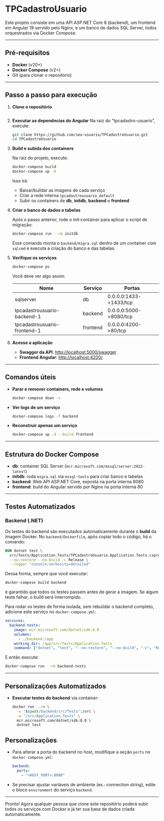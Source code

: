 # TPCadastroUsuario

Este projeto consiste em uma API ASP.NET Core 8 (backend), um frontend em Angular 19 servido pelo Nginx, e um banco de dados SQL Server, todos orquestrados via Docker Compose.

---

## Pré-requisitos

- **Docker** (v20+)
- **Docker Compose** (v2+)
- Git (para clonar o repositório)

---

## Passo a passo para execução

1. **Clone o repositório**

   ```npm install 
   ```

2. **Executar as dependncias do Angular**
      Na raiz do "tpcadastro-usuario", execute:
   ```bash
   git clone https://github.com/seu-usuario/TPCadastroUsuario.git
   cd TPCadastroUsuario
   ```
3. **Build e subida dos containers**

   Na raiz do projeto, execute:

   ```bash
   docker-compose build
   docker-compose up -d
   ```

   Isso irá:

   - Baixar/buildar as imagens de cada serviço
   - Criar a rede interna `tpcadastrousuario_default`
   - Subir os containers de **db**, **initdb**, **backend** e **frontend**

4. **Criar o banco de dados e tabelas**

   Após o passo anterior, rode o init‑container para aplicar o script de migração:

   ```bash
   docker-compose run --rm initdb
   ```

   Esse comando monta o `backend/migra.sql` dentro de um container com `sqlcmd` e executa a criação do banco e das tabelas.

5. **Verifique os serviços**

   ```bash
   docker-compose ps
   ```

   Você deve ver algo assim:

   | Nome                         | Serviço  | Portas                 |
   | ---------------------------- | -------- | ---------------------- |
   | sqlserver                    | db       | 0.0.0.0:1433->1433/tcp |
   | tpcadastrousuario-backend-1  | backend  | 0.0.0.0:5000->8080/tcp |
   | tpcadastrousuario-frontend-1 | frontend | 0.0.0.0:4200->80/tcp   |
     
6. **Acesse a aplicação**

   - **Swagger da API**: [http://localhost:5000/swagger](http://localhost:5000/swagger)
   - **Frontend Angular**: [http://localhost:4200/](http://localhost:4200/)
---

## Comandos úteis

- **Parar e remover containers, rede e volumes**

  ```bash
  docker-compose down -v
  ```

- **Ver logs de um serviço**

  ```bash
  docker-compose logs -f backend
  ```

- **Reconstruir apenas um serviço**

  ```bash
  docker-compose up -d --build frontend
  ```

---

## Estrutura do Docker Compose

- **db**: container SQL Server (`mcr.microsoft.com/mssql/server:2022-latest`)
- **initdb**: roda `migra.sql` via `mssql-tools` para criar banco e tabelas
- **backend**: Web API ASP.NET Core, exposta na porta interna 8080
- **frontend**: build do Angular servido por Nginx na porta interna 80

---

## Testes Automatizados

### Backend (.NET)

Os testes do backend são executados automaticamente durante o **build** da imagem Docker. No `backend/Dockerfile`, após copiar todo o código, há o comando:

```dockerfile
RUN dotnet test \
  src/Tests/Application.Tests/TPCadastroUsuario.Application.Tests.csproj \
  --no-restore --no-build -c Release \
  --logger "console;verbosity=detailed"
```

Dessa forma, sempre que você executar:

```bash
docker-compose build backend
```

é garantido que todos os testes passem antes de gerar a imagem. Se algum teste falhar, o build será interrompido.

Para rodar os testes de forma isolada, sem rebuildar o backend completo, adicione este serviço no `docker-compose.yml`:

```yaml
services:
  backend-tests:
    image: mcr.microsoft.com/dotnet/sdk:8.0
    volumes:
      - ./backend:/app
    working_dir: /app/src/Tests/Application.Tests
    command: ["dotnet", "test", "--no-restore", "--no-build", "-c", "Release", "--logger:console;verbosity=detailed"]
```

E então execute:

```bash
docker-compose run --rm backend-tests
```

---

## Personalizações Automatizados

- **Executar testes do backend** via container:

  ```bash
  docker run --rm \
    -v "$(pwd)/backend/src/Tests":/src \
    -w "/src/Application.Tests" \
    mcr.microsoft.com/dotnet/sdk:8.0 \
    dotnet test
  ```

## Personalizações

- Para alterar a porta do backend no host, modifique a seção `ports` no `docker-compose.yml`:

  ```yaml
  backend:
    ports:
      - "<HOST_PORT>:8080"
  ```

- Se precisar ajustar variáveis de ambiente (ex.: connection string), edite o bloco `environment` do serviço `backend`.

---

Pronto! Agora qualquer pessoa que clone este repositório poderá subir todos os serviços com Docker e já ter sua base de dados criada automaticamente.

